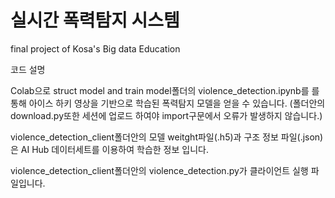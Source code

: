 # 실시간 폭력탐지 시스템
final project of Kosa's Big data Education

코드 설명

Colab으로 struct model and train model폴더의 violence_detection.ipynb를 
를 통해 아이스 하키 영상을 기반으로 학습된 폭력탐지 모델을 얻을 수 있습니다. 
(폴더안의 download.py또한 세션에 업로드 하여야 import구문에서 오류가 발생하지 않습니다.)

violence_detection_client폴더안의 모델 weitght파일(.h5)과 구조 정보 파일(.json)은 
AI Hub 데이터세트를 이용하여 학습한 정보 입니다.

violence_detection_client폴더안의 violence_detection.py가 클라이언트 실행 파일입니다.



